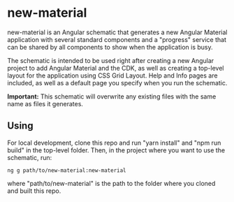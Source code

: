 # new-material

new-material is an Angular schematic that generates a new Angular Material application with several standard components
and a "progress" service that can be shared by all components to show when the application is busy.

The schematic is intended to be used right after creating a new Angular project to add Angular Material and the
CDK, as well as creating a top-level layout for the application using CSS Grid Layout.  Help and Info pages are 
included, as well as a default page you specify when you run the schematic.

**Important:** This schematic will overwrite any existing files with the same name as files it generates.

## Using

For local development, clone this repo and run "yarn install" and "npm run build" in the top-level folder. Then, in the project where you want to use the schematic, run:

    ng g path/to/new-material:new-material

where "path/to/new-material" is the path to the folder where you cloned and built this repo.
